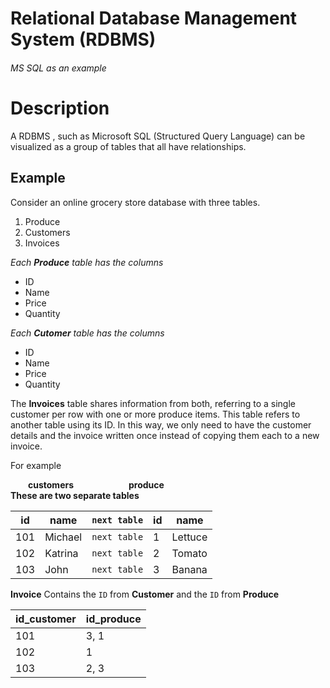 # Relational Database Management System (RDBMS)

###### MS SQL as an example

# Description
A RDBMS , such as Microsoft SQL (Structured Query Language) can be visualized as a group of tables that all have relationships. 

## Example

Consider an online grocery store database with three tables.

1. Produce
2. Customers
3. Invoices

*Each **Produce** table has the columns*
- ID
- Name
- Price
- Quantity

*Each **Cutomer** table has the columns*
- ID
- Name
- Price
- Quantity

The **Invoices** table shares information from both, referring to a single customer per row with one  or more produce items. This table refers to another table using its ID. In this way, we only need to have the customer details and the invoice written once instead of copying them each to a new invoice.

For example

&emsp;&emsp;**customers**&emsp;&emsp;&emsp;&emsp;&emsp;&emsp; **produce**  
**These are two separate tables**

| id | name | `next table` |  id | name |   
| --- | --- | :---: | --- | --- |   
| 101 | Michael | `next table` | 1 | Lettuce |   
| 102 | Katrina | `next table` | 2 | Tomato |   
| 103 | John | `next table` | 3 | Banana |   

**Invoice**
Contains the `ID` from **Customer** and the `ID` from **Produce**

| id_customer | id_produce |   
| --- | --- |   
| 101 | 3, 1 |   
| 102 | 1 |   
| 103 | 2, 3 |   